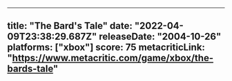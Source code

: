 
---
title: "The Bard's Tale"
date: "2022-04-09T23:38:29.687Z"
releaseDate: "2004-10-26"
platforms: ["xbox"]
score: 75
metacriticLink: "https://www.metacritic.com/game/xbox/the-bards-tale"
---
